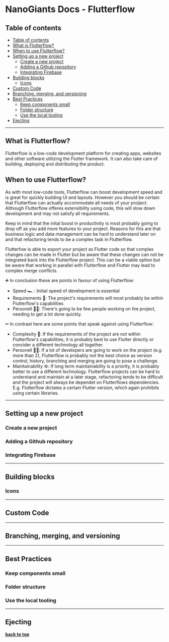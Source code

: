 # NanoGiants Docs - Flutterflow

## Table of contents

- [Table of contents](#table-of-contents)
- [What is Flutterflow?](#what-is-flutterflow)
- [When to use Flutterflow?](#when-to-use-flutterflow)
- [Setting up a new project](#setting-up-a-new-project)
  - [Create a new project](#create-a-new-project)
  - [Adding a Github repository](#adding-a-github-repository)
  - [Integrating Firebase](#integrating-firebase)
- [Building blocks](#building-blocks)
  - [Icons](#icons)
- [Custom Code](#custom-code)
- [Branching, merging, and versioning](#branching-merging-and-versioning)
- [Best Practices](#best-practices)
  - [Keep components small](#keep-components-small)
  - [Folder structure](#folder-structure)
  - [Use the local tooling](#use-the-local-tooling)
- [Ejecting](#ejecting)

---

## What is Flutterflow?

Flutterflow is a low-code development platform for creating apps, websites and other software utilizing the Flutter framework. It can also take care of building, deploying and distributing the product.

## When to use Flutterflow?

As with most low-code tools, Flutterflow can boost development speed and is great for quickly building UI and layouts. However you should be certain that Flutterflow can actually accommodate all needs of your proiject. Although Flutterflow offeres extensibility using code, this will slow down development and may not satisfy all requirements.

Keep in mind that the inital boost in productivity is most probably going to drop off as you add more features to your project. Reasons for this are that business logic and data management can be hard to understand later on and that refactoring tends to be a complex task in Flutterflow.

Flutterfow is able to export your project as Flutter code so that complex changes can be made in Flutter but be aware that these changes can not be integrated back into the Flutterflow project. This can be a viable option but be aware that working in parallel with Flutterflow and Flutter may lead to complex merge conflicts.

➕ In conclusion these are points in favour of using Flutterflow:

- Speed 🏎️ : Initial speed of development is essential
- Requirements 📝: The project's requirements will most probably be within Flutterflow's capabilities
- Personell 👨‍💻: There's going to be few people working on the project, needing to get a lot done quickly.

➖ In contrast here are some points that speak against using Flutterflow:

- Complexity 🧐: If the requirements of the project are not within Flutterflow's capabilities, it is probably best to use Flutter directly or concider a different technology all together.
- Personell 👨‍💻: If a lot of developers are going to work on the project (e.g. more than 2), Flutterflow is probably not the best choice as version control, history, branching and merging are going to pose a challenge.
- Maintainability ⚙: If long term maintainability is a priority, it is probably better to use a different technology. Flutterflow projects can be hard to understand and maintain at a later stage, refactoring tends to be difficult and the project will always be dependet on Flutterflows dependencies. E.g. Flutterflow dictates a certain Flutter version, which again prohibits using certain libraries.

---

## Setting up a new project

### Create a new project

### Adding a Github repository

### Integrating Firebase

---

## Building blocks

### Icons

---

## Custom Code

---

## Branching, merging, and versioning

---

## Best Practices

### Keep components small

### Folder structure

### Use the local tooling

---

## Ejecting

**[back to top](#table-of-contents)**
